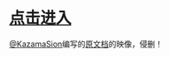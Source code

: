 # [点击进入](https://dobby233liu.github.io/About_Man_on_the_Internet-CN/)

[@KazamaSion](https://github.com/KazamaSion)编写的[原文档](https://gist.github.com/KazamaSion/5374b338ae971cbe69956f485d28706b)的映像，侵删！
